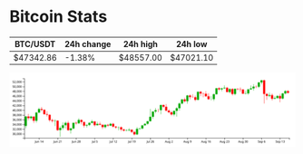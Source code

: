 # Bitcoin Stats

BTC/USDT|24h change|24h high|24h low|
|---|---|---|---|
|$47342.86|-1.38%|$48557.00|$47021.10|

<img src="./chart.svg">
